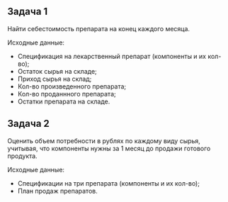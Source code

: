 ## Задача 1
Найти себестоимость препарата на конец каждого месяца.

Исходные данные:
- Спецификация на лекарственный препарат (компоненты и их кол-во);
- Остаток сырья на складе;
- Приход сырья на склад;
- Кол-во произведенного препарата;
- Кол-во проданнного препарата;
- Остатки препарата на складе.



## Задача 2
Оценить объем потребности в рублях по каждому виду сырья, учитывая, что компоненты нужны за 1 месяц до продажи готового продукта.

Исходные данные:
- Спецификации на три препарата (компоненты и их кол-во);
- План продаж препаратов.
